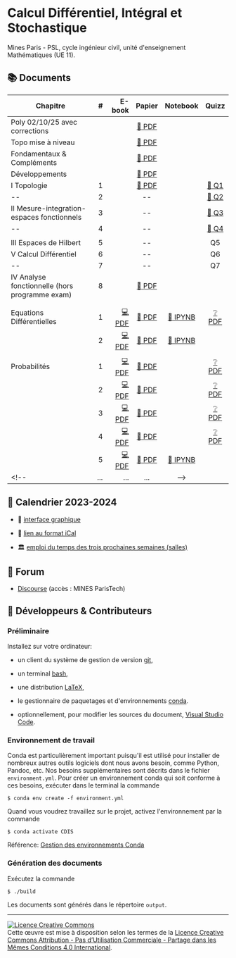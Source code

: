 

Calcul Différentiel, Intégral et Stochastique
================================================================================

Mines Paris - PSL, cycle ingénieur civil, unité d'enseignement Mathématiques (UE 11).

:books: Documents 
--------------------------------------------------------------------------------


| Chapitre      | # | E-book | Papier | Notebook | Quizz | 
| ------------- | ------: | -----------:  |  :----: |  :----:  | :-----: |
| Poly 02/10/25 avec corrections |  |   | [:book: PDF](https://github.com/paulinebernard/CDIS/raw/main/Bertrand/m25Poly.pdf) |  |  |
| Topo mise à niveau |  |   | [:book: PDF](https://github.com/paulinebernard/CDIS/raw/main/Bertrand/m25TD0corr.pdf) |  |  |
| Fondamentaux & Compléments |  |   | [:book: PDF](https://github.com/paulinebernard/CDIS/raw/main/Bertrand/m25Fonda.pdf) |  |  |
| Développements |  |   | [:book: PDF](https://github.com/paulinebernard/CDIS/raw/main/Bertrand/m25Devs.pdf) |  |  |
|  I Topologie | 1 |   | [:book: PDF](https://github.com/paulinebernard/CDIS/raw/main/Bertrand/m25Topo.pdf) |  | [:book: Q1](https://github.com/paulinebernard/CDIS/raw/main/Bertrand/TD1Quizz.pdf)  |
| --  | 2 |  | --  | | [:book: Q2](https://github.com/paulinebernard/CDIS/raw/main/Bertrand/TD2Quizz.pdf) |
| II Mesure-integration-espaces fonctionnels | 3 |   | -- |  | [:book: Q3](https://github.com/paulinebernard/CDIS/raw/main/Bertrand/TD3Quizz.pdf) |
| --  | 4 |   | -- |  | [:book: Q4](https://github.com/paulinebernard/CDIS/raw/main/Bertrand/TD4Quizz.pdf)  |
|  |  |   |  |  |  |
| III Espaces de Hilbert | 5 |   | -- |  | Q5 |
| V Calcul Différentiel | 6 |   | -- |  | Q6|
| -- | 7 |   | -- |  |  Q7|
| IV Analyse fonctionnelle (hors programme exam) | 8 |   | [:book: PDF](https://github.com/paulinebernard/CDIS/raw/main/Bertrand/m24Chap4AF.pdf) |  |  |
|  |  |   |  |  |  |
|  |  |   |  |  |  |
| Equations Différentielles | 1 | [:computer: PDF](https://github.com/paulinebernard/CDIS/raw/main/Equations%20Différentielles%20I/output/Equations%20Différentielles%20I.pdf) | [:book: PDF](https://github.com/paulinebernard/CDIS/raw/main/Equations%20Différentielles%20I/output/Equations%20Différentielles%20I%20(a4%2C%20recto-verso).pdf)  |  [:notebook: IPYNB](https://github.com/paulinebernard/CDIS/raw/main/Equations%20Diff%C3%A9rentielles%20I/Equations%20Diff%C3%A9rentielles%20I.ipynb) | [:grey_question: PDF](https://github.com/paulinebernard/CDIS/raw/main/quizz/Equations%20Diff%C3%A9rentielles%20I/output/Equations%20Diff%C3%A9rentielles%20I.pdf)
|  | 2 | [:computer: PDF](https://github.com/paulinebernard/CDIS/raw/main/Equations%20Diff%C3%A9rentielles%20II/output/Equations%20Diff%C3%A9rentielles%20II.pdf)  | [:book: PDF](https://github.com/paulinebernard/CDIS/raw/main/Equations%20Diff%C3%A9rentielles%20II/output/Equations%20Diff%C3%A9rentielles%20II%20(a4%2C%20recto-verso).pdf)|  [:notebook: IPYNB](https://github.com/paulinebernard/CDIS/raw/main/Equations%20Diff%C3%A9rentielles%20II/Equations%20Differentielles%20II.ipynb) |  |
||  |   |  |  |   |
| Probabilités | 1 | [:computer: PDF](https://github.com/paulinebernard/CDIS/raw/main/Probabilit%C3%A9s%20I/output/Probabilit%C3%A9%20I.pdf) | [:book: PDF](https://github.com/paulinebernard/CDIS/raw/main/Probabilit%C3%A9s%20I/output/Probabilit%C3%A9%20I%20(a4%2C%20recto-verso).pdf)  |   | [:grey_question: PDF](https://github.com/paulinebernard/CDIS/raw/main/quizz/Probabilit%C3%A9s%20I/output/Probabilit%C3%A9s%20I.pdf) |
|  | 2 | [:computer: PDF](https://github.com/paulinebernard/CDIS/raw/main/Probabilit%C3%A9s%20II/output/Probabilit%C3%A9%20II.pdf)  | [:book: PDF](https://github.com/paulinebernard/CDIS/raw/main/Probabilit%C3%A9s%20II/output/Probabilit%C3%A9%20II%20(a4%2C%20recto-verso).pdf)  |   | [:grey_question: PDF](https://github.com/paulinebernard/CDIS/raw/main/quizz/Probabilit%C3%A9s%20II/output/Probabilit%C3%A9s%20II.pdf) |
|  | 3 | [:computer: PDF](https://github.com/paulinebernard/CDIS/raw/main/Probabilit%C3%A9s%20III/output/Probabilit%C3%A9%20III.pdf)   | [:book: PDF](https://github.com/paulinebernard/CDIS/raw/main/Probabilit%C3%A9s%20III/output/Probabilit%C3%A9%20III%20(a4%2C%20recto-verso).pdf) |   |[:grey_question: PDF](https://github.com/paulinebernard/CDIS/raw/main/quizz/Probabilit%C3%A9s%20III/output/Probabilit%C3%A9s%20III.pdf)  |
|  | 4 | [:computer: PDF](https://github.com/paulinebernard/CDIS/raw/main/Probabilit%C3%A9s%20IV/output/Probabilit%C3%A9%20IV.pdf)  | [:book: PDF](https://github.com/paulinebernard/CDIS/raw/main/Probabilit%C3%A9s%20IV/output/Probabilit%C3%A9%20IV%20(a4%2C%20recto-verso).pdf) |   | [:grey_question: PDF](https://github.com/paulinebernard/CDIS/raw/main/quizz/Probabilit%C3%A9s%20IV/output/Probabilit%C3%A9s%20IV.pdf) |
|  | 5 | [:computer: PDF](https://github.com/paulinebernard/CDIS/raw/main/Probabilit%C3%A9s%20V/output/Probabilit%C3%A9%20V.pdf) | [:book: PDF](https://github.com/paulinebernard/CDIS/raw/main/Probabilit%C3%A9s%20V/output/Probabilit%C3%A9%20V%20(a4%2C%20recto-verso).pdf)  |  [:notebook: IPYNB](https://github.com/paulinebernard/CDIS/raw/main/Probabilit%C3%A9s%20V/Probabilit%C3%A9%20V-non-corr.ipynb)  |  |
<!--| ... | ... | ... |-->
  


:calendar: Calendrier 2023-2024
--------------------------------------------------------------------------------

  - :calendar: [interface graphique](https://calendar.google.com/calendar/embed?src=coobt3rgshmvkjsfgpeehgucoc%40group.calendar.google.com&ctz=Europe%2FParis)

  - :link: [lien au format iCal](https://calendar.google.com/calendar/ical/coobt3rgshmvkjsfgpeehgucoc%40group.calendar.google.com/public/basic.ics)

  - :classical_building: [emploi du temps des trois prochaines semaines (salles)](https://oasis.mines-paristech.fr/prod/oasis/ensmp/Page/TimeTableView.php?year_in_cursus=1&type=week&nb_iterations=5&course_type=TC_ou_ES_ou_ESF_ou_OPTION_ou_AF_ou_DescOPTION_ou_Extern)


:speech_balloon: Forum
--------------------------------------------------------------------------------

  - [Discourse](https://discourse.mines-paristech.fr) (accès : MINES ParisTech)




:pencil: Développeurs & Contributeurs
--------------------------------------------------------------------------------

### Préliminaire

Installez sur votre ordinateur:

  - un client du système de gestion de version [git](https://git-scm.com/), 

  - un terminal [bash](https://www.gnu.org/software/bash/),

  - une distribution [LaTeX](https://www.latex-project.org/),

  - le gestionnaire de paquetages et d'environnements [conda](https://conda.io/en/latest/).

  - optionnellement, pour modifier les sources du document, 
    [Visual Studio Code](https://code.visualstudio.com/).

### Environnement de travail

Conda est particulièrement important puisqu'il est utilisé pour installer
de nombreux autres outils logiciels dont nous avons besoin, comme Python,
Pandoc, etc. Nos besoins supplémentaires sont décrits dans le fichier 
`environment.yml`.
Pour créer un environnement conda qui soit conforme à ces besoins,
exécuter dans le terminal la commande

    $ conda env create -f environment.yml

Quand vous voudrez travaillez sur le projet, activez l'environnement par la
commande

    $ conda activate CDIS

Référence: [Gestion des environnements Conda](https://conda.io/projects/conda/en/latest/user-guide/tasks/manage-environments.html)

### Génération des documents

Exécutez la commande

    $ ./build

Les documents sont générés dans le répertoire `output`.


--------------------------------------------------------------------------------

<a rel="license" href="http://creativecommons.org/licenses/by-nc-sa/4.0/"><img alt="Licence Creative Commons" style="border-width:0" src="https://i.creativecommons.org/l/by-nc-sa/4.0/88x31.png" /></a><br />Cette œuvre est mise à disposition selon les termes de la <a rel="license" href="http://creativecommons.org/licenses/by-nc-sa/4.0/">Licence Creative Commons Attribution - Pas d’Utilisation Commerciale - Partage dans les Mêmes Conditions 4.0 International</a>.


